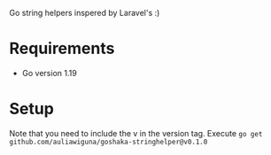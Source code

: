 Go string helpers inspered by Laravel's :)

# Requirements
- Go version 1.19

# Setup
Note that you need to include the v in the version tag.
Execute `go get github.com/auliawiguna/goshaka-stringhelper@v0.1.0`